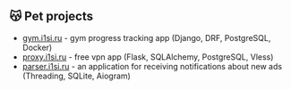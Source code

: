 ## 😽 Pet projects
- [gym.i1si.ru](https://gym.i1si.ru) - gym progress tracking app (Django, DRF, PostgreSQL, Docker)
- [proxy.i1si.ru](https://proxy.i1si.ru) - free vpn app (Flask, SQLAlchemy, PostgreSQL, Vless)
- [parser.i1si.ru](https://parser.i1si.ru) - an application for receiving notifications about new ads (Threading, SQLite, Aiogram)

